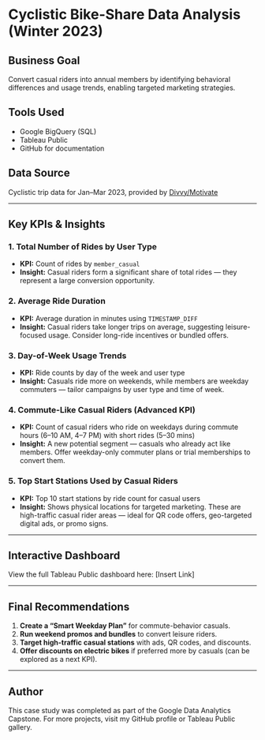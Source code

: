 # Cyclistic Bike-Share Data Analysis (Winter 2023)

## Business Goal
Convert casual riders into annual members by identifying behavioral differences and usage trends, enabling targeted marketing strategies.

## Tools Used
- Google BigQuery (SQL)
- Tableau Public
- GitHub for documentation

## Data Source
Cyclistic trip data for Jan–Mar 2023, provided by [Divvy/Motivate](https://divvy-tripdata.s3.amazonaws.com/index.html)

---

## Key KPIs & Insights

### 1. Total Number of Rides by User Type
- **KPI:** Count of rides by `member_casual`
- **Insight:** Casual riders form a significant share of total rides — they represent a large conversion opportunity.

### 2. Average Ride Duration
- **KPI:** Average duration in minutes using `TIMESTAMP_DIFF`
- **Insight:** Casual riders take longer trips on average, suggesting leisure-focused usage. Consider long-ride incentives or bundled offers.

### 3. Day-of-Week Usage Trends
- **KPI:** Ride counts by day of the week and user type
- **Insight:** Casuals ride more on weekends, while members are weekday commuters — tailor campaigns by user type and time of week.

### 4. Commute-Like Casual Riders (Advanced KPI)
- **KPI:** Count of casual riders who ride on weekdays during commute hours (6–10 AM, 4–7 PM) with short rides (5–30 mins)
- **Insight:** A new potential segment — casuals who already act like members. Offer weekday-only commuter plans or trial memberships to convert them.

### 5. Top Start Stations Used by Casual Riders
- **KPI:** Top 10 start stations by ride count for casual users
- **Insight:** Shows physical locations for targeted marketing. These are high-traffic casual rider areas — ideal for QR code offers, geo-targeted digital ads, or promo signs.

---

## Interactive Dashboard
View the full Tableau Public dashboard here: [Insert Link]

---

## Final Recommendations
1. **Create a “Smart Weekday Plan”** for commute-behavior casuals.
2. **Run weekend promos and bundles** to convert leisure riders.
3. **Target high-traffic casual stations** with ads, QR codes, and discounts.
4. **Offer discounts on electric bikes** if preferred more by casuals (can be explored as a next KPI).

---

## Author
This case study was completed as part of the Google Data Analytics Capstone. For more projects, visit my GitHub profile or Tableau Public gallery.
